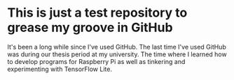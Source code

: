 # This is just a test repository to grease my groove in GitHub

It's been a long while since I've used GitHub. The last time I've used GitHub was during our thesis period at my university. The time where I learned how to develop programs for Raspberry Pi as well as tinkering and experimenting with TensorFlow Lite.

